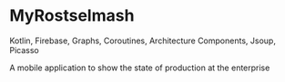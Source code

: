 # MyRostselmash
Kotlin, Firebase, Graphs, Coroutines, Architecture Components, Jsoup, Picasso
 
A mobile application to show the state of production at the enterprise
